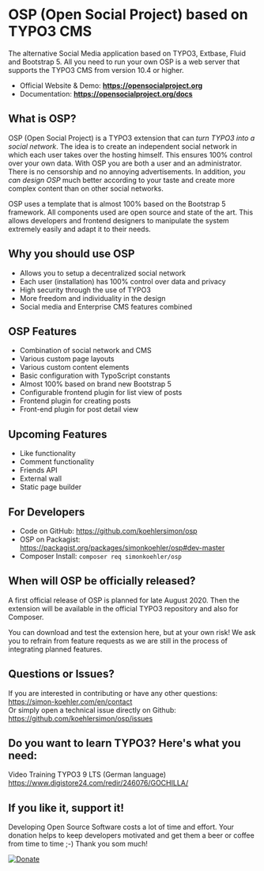 # OSP (Open Social Project) based on TYPO3 CMS

The alternative Social Media application based on TYPO3, Extbase, Fluid and Bootstrap 5. All you need to run your own OSP is a web server that supports the TYPO3 CMS from version 10.4 or higher.

- Official Website & Demo: <strong>https://opensocialproject.org</strong>
- Documentation: <strong>https://opensocialproject.org/docs</strong>

## What is OSP?

OSP (Open Social Project) is a TYPO3 extension that can *turn TYPO3 into a social network*. The idea is to create an independent social network in which each user takes over the hosting himself. This ensures 100% control over your own data. With OSP you are both a user and an administrator. There is no censorship and no annoying advertisements. In addition, *you can design OSP* much better according to your taste and create more complex content than on other social networks.

OSP uses a template that is almost 100% based on the Bootstrap 5 framework. All components used are open source and state of the art. This allows developers and frontend designers to manipulate the system extremely easily and adapt it to their needs.

## Why you should use OSP

- Allows you to setup a decentralized social network
- Each user (installation) has 100% control over data and privacy
- High security through the use of TYPO3
- More freedom and individuality in the design
- Social media and Enterprise CMS features combined

## OSP Features

- Combination of social network and CMS
- Various custom page layouts
- Various custom content elements
- Basic configuration with TypoScript constants
- Almost 100% based on brand new Bootstrap 5
- Configurable frontend plugin for list view of posts
- Frontend plugin for creating posts
- Front-end plugin for post detail view

## Upcoming Features

- Like functionality
- Comment functionality
- Friends API
- External wall
- Static page builder

## For Developers

- Code on GitHub: https://github.com/koehlersimon/osp
- OSP on Packagist: https://packagist.org/packages/simonkoehler/osp#dev-master
- Composer Install: ```composer req simonkoehler/osp```

## When will OSP be officially released?

A first official release of OSP is planned for late August 2020. Then the extension will be available in the official TYPO3 repository and also for Composer.

You can download and test the extension here, but at your own risk! We ask you to refrain from feature requests as we are still in the process of integrating planned features.

## Questions or Issues?

If you are interested in contributing or have any other questions: https://simon-koehler.com/en/contact<br>
Or simply open a technical issue directly on Github: https://github.com/koehlersimon/osp/issues

## Do you want to learn TYPO3? Here's what you need:
Video Training TYPO3 9 LTS (German language)
https://www.digistore24.com/redir/246076/GOCHILLA/

## If you like it, support it!
Developing Open Source Software costs a lot of time and effort. Your donation helps to keep developers motivated and get them a  beer or coffee from time to time ;-) Thank you som much!

[![Donate](https://img.shields.io/badge/Donate-PayPal-green.svg)](https://paypal.me/typo3freelancer/5)
